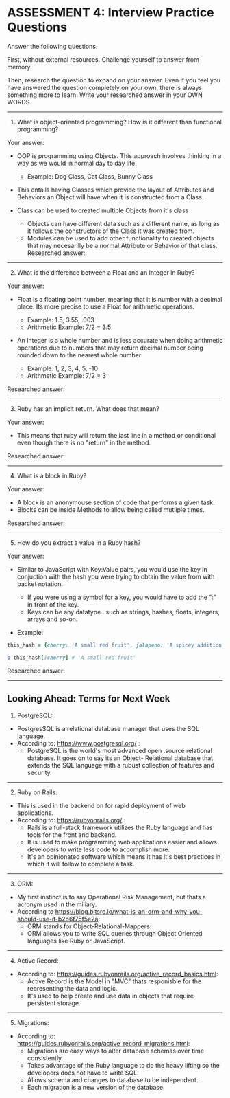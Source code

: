 # ASSESSMENT 4: Interview Practice Questions

Answer the following questions.

First, without external resources. Challenge yourself to answer from memory.

Then, research the question to expand on your answer. Even if you feel you have 
answered the question completely on your own, there is always something more to 
learn. Write your researched answer in your OWN WORDS.

---
<!-- ----------------------------------------------------------------------- -->
1. What is object-oriented programming? How is it different than functional 
programming?

Your answer:
* OOP is programming using Objects. This approach involves thinking in a way as 
we would in normal day to day life.
  * Example: Dog Class, Cat Class, Bunny Class 

* This entails having Classes which provide the layout of Attributes and 
Behaviors an Object will have when it is constructed from a Class.
* Class can be used to created multiple Objects from it's class
  * Objects can have different data such as a different name, as long as it
  follows the constructors of the Class it was created from. 
  * Modules can be used to add other functionality to created objects that may 
  necesarilly be a normal Attribute or Behavior of that class.
Researched answer:

---
<!-- ----------------------------------------------------------------------- -->
2. What is the difference between a Float and an Integer in Ruby?

Your answer:
* Float is a floating point number, meaning that it is number with a decimal 
place. Its more precise to use a Float for arithmetic operations.
  * Example: 1.5, 3.55, .003
  * Arithmetic Example: 7/2 = 3.5

* An Integer is a whole number and is less accurate when doing arithmetic 
operations due to numbers that may return decimal number being rounded down to 
the nearest whole number
  * Example: 1, 2, 3, 4, 5, -10
  * Arithmetic Example: 7/2 = 3 

Researched answer:

---
<!-- ----------------------------------------------------------------------- -->
3. Ruby has an implicit return. What does that mean?

Your answer:
* This means that ruby will return the last line in a method or conditional even 
though there is no "return" in the method.

Researched answer:

---
<!-- ----------------------------------------------------------------------- -->
4. What is a block in Ruby?

Your answer:
* A block is an anonymouse section of code that performs a given task.
* Blocks can be inside Methods to allow being called mutliple times.

Researched answer:

---
<!-- ----------------------------------------------------------------------- -->
5. How do you extract a value in a Ruby hash?

Your answer:
* Similar to JavaScript with Key:Value pairs, you would use the key in 
conjuction with the hash you were trying to obtain the value from with backet
notation.
  * If you were using a symbol for a key, you would have to add the ":" in front 
of the key. 
  * Keys can be any datatype.. such as strings, hashes, floats, integers, arrays 
  and so-on.

* Example: 
```ruby 
this_hash = {cherry: 'A small red fruit', jalapeno: 'A spicey addition to any dish'}

p this_hash[:cherry] # 'A small red fruit'
```
Researched answer:

---
<!-- ----------------------------------------------------------------------- -->
## Looking Ahead: Terms for Next Week

1. PostgreSQL:
* PostgresSQL is a relational database manager that uses the SQL language. 
* According to: https://www.postgresql.org/ :
  * PostgreSQL is the world's most advanced open .source relational database. It 
goes on to say its an Object- Relational database that extends the SQL language
with a rubust collection of features and security.   
---

2. Ruby on Rails:
* This is used in the backend on for rapid deployment of web applications.
* According to: https://rubyonrails.org/ :
  * Rails is a full-stack framework utilizes the Ruby language and has tools for
   the front and backend.
  * It is used to make programming web applications easier and allows developers
  to write less code to accomplish more.
  * It's an opinionated software which means it has it's best practices in which
  it will follow to complete a task.
--- 

3. ORM: 
* My first instinct is to say Operational Risk Management, but thats a 
acronym used in the miliary.
* According to https://blog.bitsrc.io/what-is-an-orm-and-why-you-should-use-it-b2b6f75f5e2a:
  * ORM stands for Object-Relational-Mappers 
  * ORM allows you to write SQL queries through Object Oriented languages like 
  Ruby or JavaScript.
---  

4. Active Record:
* According to: https://guides.rubyonrails.org/active_record_basics.html:
  * Active Record is the Model in "MVC" thats responisble for the representing the data and logic. 
  * It's used to help create and use data in objects that require persistent
  storage.
---

5. Migrations:
* According to: https://guides.rubyonrails.org/active_record_migrations.html:
  * Migrations are easy ways to alter database schemas over time consistently. 
  * Takes advantage of the Ruby language to do the heavy lifting so the developers
  does not have to write SQL.
  * Allows schema and changes to database to be independent.
  * Each migration is a new version of the database.
